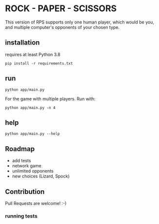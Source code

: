 # ROCK - PAPER - SCISSORS

This version of RPS supports only one human player, which would be you, and multiple computer's opponents of your chosen type.

## installation

requires at least Python 3.8

`pip install -r requirements.txt`

## run

`python app/main.py`

For the game with multiple players. Run with:

`python app/main.py -n 4`

## help

`python app/main.py --help`

## Roadmap

- add tests
- network game
- unlimited opponents
- new choices (Lizard, Spock)


## Contribution

Pull Requests are welcome! :-)

### running tests

